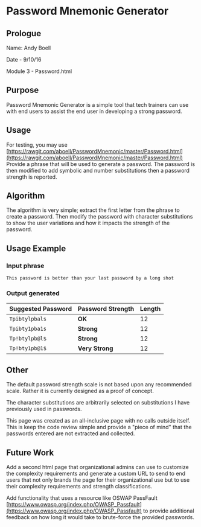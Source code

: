 # Password Mnemonic Generator

## Prologue

Name: Andy Boell

Date - 9/10/16

Module 3 - Password.html

## Purpose

Password Mnemonic Generator is a simple tool that tech trainers can use with end users to assist the end user in developing a strong password.

## Usage

For testing, you may use [https://rawgit.com/aboell/PasswordMnemonic/master/Password.html](https://rawgit.com/aboell/PasswordMnemonic/master/Password.html)
Provide a phrase that will be used to generate a password.  The password is then modified to add symbolic and number substitutions then a password strength is reported.

## Algorithm

The algorithm is very simple; extract the first letter from the phrase to create a password.  Then modify the password with character substitutions to show the user variations and how it impacts the strength of the password.

## Usage Example

### Input phrase
`This password is better than your last password by a long shot`

### Output generated
Suggested Password|Password Strength|Length|
---|---|---
`Tpibtylpbals`|**OK**|12
`Tpibty1pba1s`|**Strong**|12
`Tp!btylpb@l$`|**Strong**|12
`Tp!bty1pb@1$`|**Very Strong**|12

## Other

The default password strength scale is not based upon any recommended scale.  Rather it is currently designed as a proof of concept.

The character substitutions are arbitrarily selected on substitutions I have previously used in passwords. 

This page was created as an all-inclusive page with no calls outside itself.  This is keep the code review simple and provide a "piece of mind" that the passwords entered are not extracted and collected.

## Future Work

Add a second html page that organizational admins can use to customize the complexity requirements and generate a custom URL to send to end users that not only brands the page for their organizational use but to use their complexity requirements and strength classifications.

Add functionality that uses a resource like OSWAP PassFault [https://www.owasp.org/index.php/OWASP_Passfault](https://www.owasp.org/index.php/OWASP_Passfault) to provide additional feedback on how long it would take to brute-force the provided passwords.